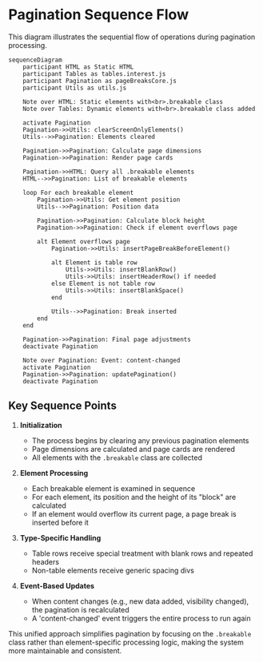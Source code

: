 # Pagination Sequence Flow

This diagram illustrates the sequential flow of operations during pagination processing.

```mermaid
sequenceDiagram
    participant HTML as Static HTML
    participant Tables as tables.interest.js
    participant Pagination as pageBreaksCore.js
    participant Utils as utils.js
    
    Note over HTML: Static elements with<br>.breakable class
    Note over Tables: Dynamic elements with<br>.breakable class added
    
    activate Pagination
    Pagination->>Utils: clearScreenOnlyElements()
    Utils-->>Pagination: Elements cleared
    
    Pagination->>Pagination: Calculate page dimensions
    Pagination->>Pagination: Render page cards
    
    Pagination->>HTML: Query all .breakable elements
    HTML-->>Pagination: List of breakable elements
    
    loop For each breakable element
        Pagination->>Utils: Get element position
        Utils-->>Pagination: Position data
        
        Pagination->>Pagination: Calculate block height
        Pagination->>Pagination: Check if element overflows page
        
        alt Element overflows page
            Pagination->>Utils: insertPageBreakBeforeElement()
            
            alt Element is table row
                Utils->>Utils: insertBlankRow()
                Utils->>Utils: insertHeaderRow() if needed
            else Element is not table row
                Utils->>Utils: insertBlankSpace()
            end
            
            Utils-->>Pagination: Break inserted
        end
    end
    
    Pagination->>Pagination: Final page adjustments
    deactivate Pagination
    
    Note over Pagination: Event: content-changed
    activate Pagination
    Pagination->>Pagination: updatePagination()
    deactivate Pagination
```

## Key Sequence Points

1. **Initialization**
   - The process begins by clearing any previous pagination elements
   - Page dimensions are calculated and page cards are rendered
   - All elements with the `.breakable` class are collected

2. **Element Processing**
   - Each breakable element is examined in sequence
   - For each element, its position and the height of its "block" are calculated
   - If an element would overflow its current page, a page break is inserted before it

3. **Type-Specific Handling**
   - Table rows receive special treatment with blank rows and repeated headers
   - Non-table elements receive generic spacing divs

4. **Event-Based Updates**
   - When content changes (e.g., new data added, visibility changed), the pagination is recalculated
   - A 'content-changed' event triggers the entire process to run again

This unified approach simplifies pagination by focusing on the `.breakable` class rather than element-specific processing logic, making the system more maintainable and consistent.
